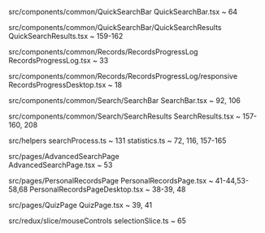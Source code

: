 src/components/common/QuickSearchBar
    QuickSearchBar.tsx ~ 64
    
src/components/common/QuickSearchBar/QuickSearchResults
    QuickSearchResults.tsx ~ 159-162

src/components/common/Records/RecordsProgressLog
    RecordsProgressLog.tsx ~ 33

src/components/common/Records/RecordsProgressLog/responsive
    RecordsProgressDesktop.tsx ~ 18

src/components/common/Search/SearchBar
    SearchBar.tsx ~ 92, 106

src/components/common/Search/SearchResults
    SearchResults.tsx ~ 157-160, 208

src/helpers 
    searchProcess.ts ~ 131
    statistics.ts ~ 72, 116, 157-165

src/pages/AdvancedSearchPage                                                    
    AdvancedSearchPage.tsx ~ 53

src/pages/PersonalRecordsPage
    PersonalRecordsPage.tsx ~ 41-44,53-58,68
    PersonalRecordsPageDesktop.tsx ~ 38-39, 48

src/pages/QuizPage
    QuizPage.tsx ~ 39, 41

src/redux/slice/mouseControls
    selectionSlice.ts ~ 65
